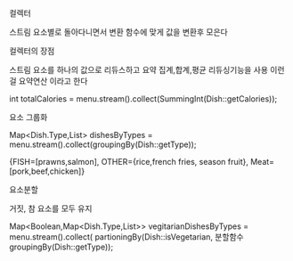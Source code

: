 컬렉터 

스트림 요소별로 돌아다니면서 변환 함수에 맞게 값을 변환후 모은다


컬렉터의 장점

스트림 요소를 하나의 값으로 리듀스하고 요약 집계,합계,평균 리듀싱기능을 사용 이런걸 요약연산 이라고 한다

int totalCalories = menu.stream().collect(SummingInt(Dish::getCalories));





요소 그룹화

Map<Dish.Type,List<Dish>> dishesByTypes = menu.stream().collect(groupingBy(Dish::getType));

{FISH=[prawns,salmon], OTHER={rice,french fries, season fruit}, Meat=[pork,beef,chicken]}



	
요소분할

거짓, 참 요소를 모두 유지

Map<Boolean,Map<Dish.Type,List<Dish>>> vegitarianDishesByTypes = menu.stream().collect(
partioningBy(Dish::isVegetarian, 분할함수 
groupingBy(Dish::getType));
